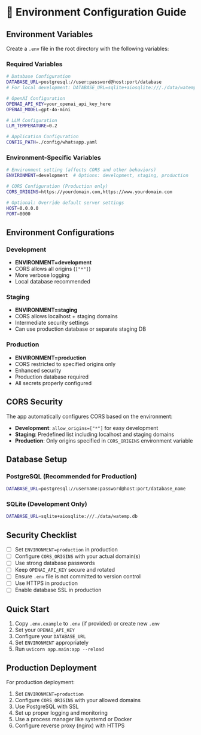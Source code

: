 # 🔧 Environment Configuration Guide

## Environment Variables

Create a `.env` file in the root directory with the following variables:

### Required Variables

```bash
# Database Configuration
DATABASE_URL=postgresql://user:password@host:port/database
# For local development: DATABASE_URL=sqlite+aiosqlite:///./data/watemp.db

# OpenAI Configuration
OPENAI_API_KEY=your_openai_api_key_here
OPENAI_MODEL=gpt-4o-mini

# LLM Configuration
LLM_TEMPERATURE=0.2

# Application Configuration
CONFIG_PATH=./config/whatsapp.yaml
```

### Environment-Specific Variables

```bash
# Environment setting (affects CORS and other behaviors)
ENVIRONMENT=development  # Options: development, staging, production

# CORS Configuration (Production only)
CORS_ORIGINS=https://yourdomain.com,https://www.yourdomain.com

# Optional: Override default server settings
HOST=0.0.0.0
PORT=8000
```

## Environment Configurations

### Development
- **ENVIRONMENT=development**
- CORS allows all origins (`["*"]`)
- More verbose logging
- Local database recommended

### Staging  
- **ENVIRONMENT=staging**
- CORS allows localhost + staging domains
- Intermediate security settings
- Can use production database or separate staging DB

### Production
- **ENVIRONMENT=production** 
- CORS restricted to specified origins only
- Enhanced security
- Production database required
- All secrets properly configured

## CORS Security

The app automatically configures CORS based on the environment:

- **Development**: `allow_origins=["*"]` for easy development
- **Staging**: Predefined list including localhost and staging domains
- **Production**: Only origins specified in `CORS_ORIGINS` environment variable

## Database Setup

### PostgreSQL (Recommended for Production)
```bash
DATABASE_URL=postgresql://username:password@host:port/database_name
```

### SQLite (Development Only)
```bash
DATABASE_URL=sqlite+aiosqlite:///./data/watemp.db
```

## Security Checklist

- [ ] Set `ENVIRONMENT=production` in production
- [ ] Configure `CORS_ORIGINS` with your actual domain(s)
- [ ] Use strong database passwords
- [ ] Keep `OPENAI_API_KEY` secure and rotated
- [ ] Ensure `.env` file is not committed to version control
- [ ] Use HTTPS in production
- [ ] Enable database SSL in production

## Quick Start

1. Copy `.env.example` to `.env` (if provided) or create new `.env`
2. Set your `OPENAI_API_KEY`
3. Configure your `DATABASE_URL`
4. Set `ENVIRONMENT` appropriately
5. Run `uvicorn app.main:app --reload`

## Production Deployment

For production deployment:

1. Set `ENVIRONMENT=production`
2. Configure `CORS_ORIGINS` with your allowed domains
3. Use PostgreSQL with SSL
4. Set up proper logging and monitoring
5. Use a process manager like systemd or Docker
6. Configure reverse proxy (nginx) with HTTPS
